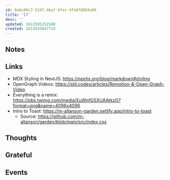 ```yaml
---
id: 0a6c06c7-5247-4baf-bfec-4fe0788b9a06
title: '17'
desc: ''
updated: 1613595252588
created: 1613543047714
---
```


## Notes

## Links

- MDX Styling in NextJS: https://nextjs.org/blog/markdown#styling
- OpenGraph Videos:
  https://sld.codes/articles/Remotion-&-Open-Graph-Video
- Everything is a remix:
  https://pbs.twimg.com/media/EuWnfGSXUAAtkzG?format=png&name=4096x4096
- Intro to Toast: https://m-allanson-garden.netlify.app/intro-to-toast
  - Source:
    https://github.com/m-allanson/garden/blob/main/src/index.css

## Thoughts

## Grateful

## Events
